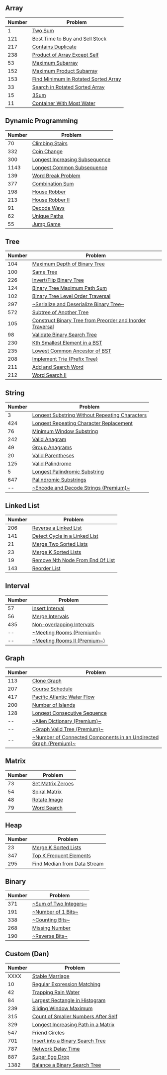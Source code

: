 ## Array

| Number | Problem |
|---|---|
| 1    | [Two Sum](https://leetcode.com/problems/two-sum/) |
| 121  | [Best Time to Buy and Sell Stock](https://leetcode.com/problems/best-time-to-buy-and-sell-stock/) |
| 217  | [Contains Duplicate](https://leetcode.com/problems/contains-duplicate/) |
| 238  | [Product of Array Except Self](https://leetcode.com/problems/product-of-array-except-self/) |
| 53   | [Maximum Subarray](https://leetcode.com/problems/maximum-subarray/) |
| 152  | [Maximum Product Subarray](https://leetcode.com/problems/maximum-product-subarray/) |
| 153  | [Find Minimum in Rotated Sorted Array](https://leetcode.com/problems/find-minimum-in-rotated-sorted-array/) |
| 33   | [Search in Rotated Sorted Array](https://leetcode.com/problems/search-in-rotated-sorted-array/) |
| 15   | [3Sum](https://leetcode.com/problems/3sum/) |
| 11   | [Container With Most Water](https://leetcode.com/problems/container-with-most-water/) |

## Dynamic Programming

| Number | Problem |
|---|---|
| 70   | [Climbing Stairs](https://leetcode.com/problems/climbing-stairs/) |
| 332  | [Coin Change](https://leetcode.com/problems/coin-change/) |
| 300  | [Longest Increasing Subsequence](https://leetcode.com/problems/longest-increasing-subsequence/) |
| 1143 | [Longest Common Subsequence](https://leetcode.com/problems/longest-common-subsequence/) |
| 139  | [Word Break Problem](https://leetcode.com/problems/word-break/) |
| 377  | [Combination Sum](https://leetcode.com/problems/combination-sum-iv/) |
| 198  | [House Robber](https://leetcode.com/problems/house-robber/) |
| 213  | [House Robber II](https://leetcode.com/problems/house-robber-ii/) |
| 91   | [Decode Ways](https://leetcode.com/problems/decode-ways/) |
| 62   | [Unique Paths](https://leetcode.com/problems/unique-paths/) |
| 55   | [Jump Game](https://leetcode.com/problems/jump-game/) |

## Tree

| Number | Problem |
|---|---|
| 104  | [Maximum Depth of Binary Tree](https://leetcode.com/problems/maximum-depth-of-binary-tree/) |
| 100  | [Same Tree](https://leetcode.com/problems/same-tree/) |
| 226  | [Invert/Flip Binary Tree](https://leetcode.com/problems/invert-binary-tree/) |
| 124  | [Binary Tree Maximum Path Sum](https://leetcode.com/problems/binary-tree-maximum-path-sum/) |
| 102  | [Binary Tree Level Order Traversal](https://leetcode.com/problems/binary-tree-level-order-traversal/) |
| 297  | [~Serialize and Deserialize Binary Tree~](https://leetcode.com/problems/serialize-and-deserialize-binary-tree/) |
| 572  | [Subtree of Another Tree](https://leetcode.com/problems/subtree-of-another-tree/) |
| 105  | [Construct Binary Tree from Preorder and Inorder Traversal](https://leetcode.com/problems/construct-binary-tree-from-preorder-and-inorder-traversal/) |
| 98   | [Validate Binary Search Tree](https://leetcode.com/problems/validate-binary-search-tree/) |
| 230  | [Kth Smallest Element in a BST](https://leetcode.com/problems/kth-smallest-element-in-a-bst/) |
| 235  | [Lowest Common Ancestor of BST](https://leetcode.com/problems/lowest-common-ancestor-of-a-binary-search-tree/) |
| 208  | [Implement Trie (Prefix Tree)](https://leetcode.com/problems/implement-trie-prefix-tree/) |
| 211  | [Add and Search Word](https://leetcode.com/problems/add-and-search-word-data-structure-design/) |
| 212  | [Word Search II](https://leetcode.com/problems/word-search-ii/) |

## String

| Number | Problem |
|---|---|
| 3    | [Longest Substring Without Repeating Characters](https://leetcode.com/problems/longest-substring-without-repeating-characters/) |
| 424  | [Longest Repeating Character Replacement](https://leetcode.com/problems/longest-repeating-character-replacement/) |
| 76   | [Minimum Window Substring](https://leetcode.com/problems/minimum-window-substring/) |
| 242  | [Valid Anagram](https://leetcode.com/problems/valid-anagram/) |
| 49   | [Group Anagrams](https://leetcode.com/problems/group-anagrams/) |
| 20   | [Valid Parentheses](https://leetcode.com/problems/valid-parentheses/) |
| 125  | [Valid Palindrome](https://leetcode.com/problems/valid-palindrome/) |
| 5    | [Longest Palindromic Substring](https://leetcode.com/problems/longest-palindromic-substring/) |
| 647  | [Palindromic Substrings](https://leetcode.com/problems/palindromic-substrings/) |
| --   | [~Encode and Decode Strings (Premium)~](https://leetcode.com/problems/encode-and-decode-strings/) |

## Linked List

| Number | Problem |
|---|---|
| 206  | [Reverse a Linked List](https://leetcode.com/problems/reverse-linked-list/) |
| 141  | [Detect Cycle in a Linked List](https://leetcode.com/problems/linked-list-cycle/) |
| 21   | [Merge Two Sorted Lists](https://leetcode.com/problems/merge-two-sorted-lists/) |
| 23   | [Merge K Sorted Lists](https://leetcode.com/problems/merge-k-sorted-lists/) |
| 19   | [Remove Nth Node From End Of List](https://leetcode.com/problems/remove-nth-node-from-end-of-list/) |
| 143  | [Reorder List](https://leetcode.com/problems/reorder-list/) |

## Interval

| Number | Problem |
|---|---|
| 57   | [Insert Interval](https://leetcode.com/problems/insert-interval/) |
| 56   | [Merge Intervals](https://leetcode.com/problems/merge-intervals/) |
| 435  | [Non-overlapping Intervals](https://leetcode.com/problems/non-overlapping-intervals/) |
| --   | [~Meeting Rooms (Premium)~](https://leetcode.com/problems/meeting-rooms/) |
| --   | [~Meeting Rooms II (Premium~)](https://leetcode.com/problems/meeting-rooms-ii/) |

## Graph

| Number | Problem |
|---|---|
| 113  | [Clone Graph](https://leetcode.com/problems/clone-graph/) |
| 207  | [Course Schedule](https://leetcode.com/problems/course-schedule/) |
| 417  | [Pacific Atlantic Water Flow](https://leetcode.com/problems/pacific-atlantic-water-flow/) |
| 200  | [Number of Islands](https://leetcode.com/problems/number-of-islands/) |
| 128  | [Longest Consecutive Sequence](https://leetcode.com/problems/longest-consecutive-sequence/) |
| --   | [~Alien Dictionary (Premium)~](https://leetcode.com/problems/alien-dictionary/) |
| --   | [~Graph Valid Tree (Premium)~](https://leetcode.com/problems/graph-valid-tree/) |
| --   | [~Number of Connected Components in an Undirected Graph (Premium)~](https://leetcode.com/problems/number-of-connected-components-in-an-undirected-graph/) |

## Matrix

| Number | Problem |
|---|---|
| 73   | [Set Matrix Zeroes](https://leetcode.com/problems/set-matrix-zeroes/) |
| 54   | [Spiral Matrix](https://leetcode.com/problems/spiral-matrix/) |
| 48   | [Rotate Image](https://leetcode.com/problems/rotate-image/) |
| 79   | [Word Search](https://leetcode.com/problems/word-search/) |

## Heap

| Number | Problem |
|---|---|
| 23   | [Merge K Sorted Lists](https://leetcode.com/problems/merge-k-sorted-lists/) |
| 347  | [Top K Frequent Elements](https://leetcode.com/problems/top-k-frequent-elements/) |
| 295  | [Find Median from Data Stream](https://leetcode.com/problems/find-median-from-data-stream/) |

## Binary

| Number | Problem |
|---|---|
| 371  | [~Sum of Two Integers~](https://leetcode.com/problems/sum-of-two-integers/) |
| 191  | [~Number of 1 Bits~](https://leetcode.com/problems/number-of-1-bits/) |
| 338  | [~Counting Bits~](https://leetcode.com/problems/counting-bits/) |
| 268  | [Missing Number](https://leetcode.com/problems/missing-number/) |
| 190  | [~Reverse Bits~](https://leetcode.com/problems/reverse-bits/) |

## Custom (Dan)

| Number | Problem |
|---|---|
| XXXX | [Stable Marriage](https://rosettacode.org/wiki/Stable_marriage_problem) |
| 10   | [Regular Expression Matching](https://leetcode.com/problems/regular-expression-matching/) |
| 42   | [Trapping Rain Water](https://leetcode.com/problems/trapping-rain-water/) |
| 84   | [Largest Rectangle in Histogram](https://leetcode.com/problems/largest-rectangle-in-histogram/) |
| 239  | [Sliding Window Maximum](https://leetcode.com/problems/sliding-window-maximum/) |
| 315  | [Count of Smaller Numbers After Self](https://leetcode.com/problems/count-of-smaller-numbers-after-self/) |
| 329  | [Longest Increasing Path in a Matrix](https://leetcode.com/problems/longest-increasing-path-in-a-matrix/) |
| 547  | [Friend Circles](https://leetcode.com/problems/friend-circles/) |
| 701  | [Insert into a Binary Search Tree](https://leetcode.com/problems/insert-into-a-binary-search-tree/) |
| 787  | [Network Delay Time](https://leetcode.com/problems/network-delay-time/) |
| 887  | [Super Egg Drop](https://leetcode.com/problems/super-egg-drop/) |
| 1382 | [Balance a Binary Search Tree](https://leetcode.com/problems/balance-a-binary-search-tree/) |